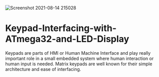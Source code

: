 ![Screenshot 2021-08-14 215028](https://user-images.githubusercontent.com/47554224/129455642-458efb16-ca42-497e-8bd9-fa2cd5eec822.png)
# Keypad-Interfacing-with-ATmega32-and-LED-Display
Keypads are parts of HMI or Human Machine Interface and play really important role in a small embedded system where human interaction or human input is needed. Matrix keypads are well known for their simple architecture and ease of interfacing.
